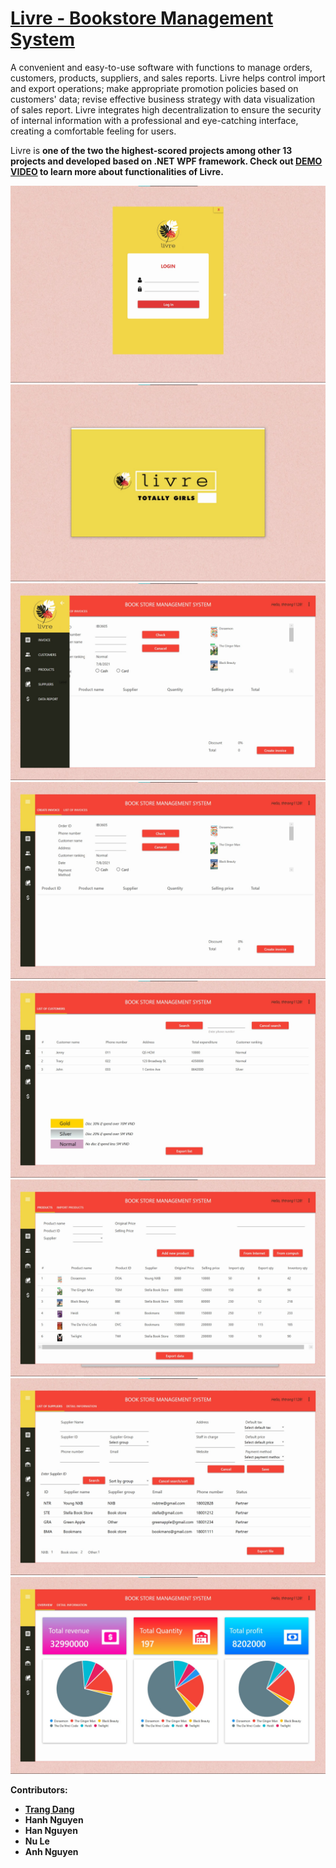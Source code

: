 # <a href = "https://drive.google.com/file/d/1Y38u5YtfFi86JUDMqW-zfaaU9BHvVNNG/view?usp=sharing">Livre - Bookstore Management System<a>
A convenient and easy-to-use software with functions to manage orders, customers, products, suppliers, and sales reports. Livre helps control import and export operations; make appropriate promotion policies based on customers' data; revise effective
business strategy with data visualization of sales report. Livre integrates high decentralization to ensure the security of internal information with a professional and eye-catching interface, creating a comfortable feeling for users. 

Livre is <b>one of the two the highest-scored projects<b> among other 13 projects and developed based on .NET WPF framework. Check out <a href = "https://drive.google.com/file/d/1Y38u5YtfFi86JUDMqW-zfaaU9BHvVNNG/view?usp=sharing">DEMO VIDEO</a> to learn more about functionalities of Livre.


![Alt Image text](readme_images/login.jpg)
![Alt Image text](readme_images/intro.jpg)
![Alt Image text](readme_images/menu.jpg)
![Alt Image text](readme_images/invoice.jpg)
![Alt Image text](readme_images/customer.jpg)
![Alt Image text](readme_images/product.jpg)
![Alt Image text](readme_images/supplier.jpg)
![Alt Image text](readme_images/data_report.jpg)


Contributors:
<ul>
<li><a href = "https://www.linkedin.com/in/trangttdang/">Trang Dang</a></li>
<li>Hanh Nguyen</li>
<li>Han Nguyen</li>
<li>Nu Le</li>
<li>Anh Nguyen</li>
</ul>
